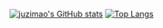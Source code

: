 [![juzimao's GitHub stats](https://github-readme-stats.vercel.app/api?username=106umao&show_icons=true&theme=radical&count_private=false&show_owner=false)](https://github.com/106umao/juzimao)
[![Top Langs](https://github-readme-stats.vercel.app/api/top-langs/?username=106umao&hide=javascript,html,vue)](https://github.com/106umao/juzimao)
